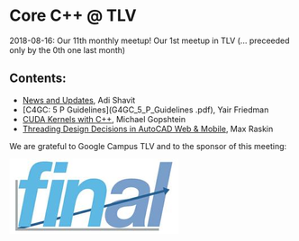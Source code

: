 # Core C++ @ TLV
2018-08-16: Our 11th monthly meetup!
Our 1st meetup in TLV (... preceeded only by the 0th one last month)

## Contents:
- [News and Updates](CoreC++News+Updates.pdf), Adi Shavit
- [C4GC: 5 P Guidelines](G4GC_5_P_Guidelines .pdf), Yair Friedman
- [CUDA Kernels with C++](CUDACpp.pdf), Michael Gopshtein
- [Threading Design Decisions in AutoCAD Web & Mobile](Threading_Design_Decisions_AutoCAD_Web_Mobile.pdf), Max Raskin

We are grateful to Google Campus TLV and to the sponsor of this meeting:  

![Final](../assets/sponsor-logos/final.jpg)  






